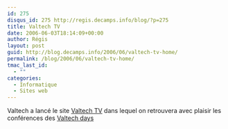 ```yaml
---
id: 275
disqus_id: 275 http://regis.decamps.info/blog/?p=275
title: Valtech TV
date: 2006-06-03T18:14:09+00:00
author: Régis
layout: post
guid: http://blog.decamps.info/2006/06/valtech-tv-home/
permalink: /blog/2006/06/valtech-tv-home/
tmac_last_id:
  - ""
categories:
  - Informatique
  - Sites web
---
```

Valtech a lancé le site [Valtech TV](http://www.valtech-tv.com/) dans lequel on retrouvera avec plaisir les conférences des [Valtech days](http://blog.decamps.info/2006/03/valtech-day-1/)
